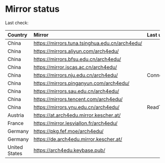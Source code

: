 <script src="./time.js"></script>
# Mirror status
Last check: <script type="text/javascript">localize(1667716096.0054438);</script>

|Country|Mirror|Last update|
|:------|:-----|:----------|
|China|https://mirrors.tuna.tsinghua.edu.cn/arch4edu/|<script type="text/javascript">localize(1667674070);</script>|
|China|https://mirrors.aliyun.com/arch4edu/|<script type="text/javascript">localize(1667633312);</script>|
|China|https://mirrors.bfsu.edu.cn/arch4edu/|<script type="text/javascript">localize(1667674070);</script>|
|China|https://mirror.iscas.ac.cn/arch4edu/|<script type="text/javascript">localize(1667674070);</script>|
|China|https://mirrors.nju.edu.cn/arch4edu/|ConnectTimeout|
|China|https://mirrors.pinganyun.com/arch4edu/|<script type="text/javascript">localize(1667674070);</script>|
|China|https://mirrors.sau.edu.cn/arch4edu/|<script type="text/javascript">localize(1650446957);</script>|
|China|https://mirrors.tencent.com/arch4edu/|<script type="text/javascript">localize(1667674070);</script>|
|China|https://mirrors.ynu.edu.cn/arch4edu/|ReadTimeout|
|Austria|https://at.arch4edu.mirror.kescher.at/|<script type="text/javascript">localize(1667674070);</script>|
|France|https://mirror.lesviallon.fr/arch4edu/|<script type="text/javascript">localize(1667674070);</script>|
|Germany|https://pkg.fef.moe/arch4edu/|<script type="text/javascript">localize(1667674070);</script>|
|Germany|https://de.arch4edu.mirror.kescher.at/|<script type="text/javascript">localize(1667674070);</script>|
|United States|https://arch4edu.keybase.pub/|<script type="text/javascript">localize(1667674070);</script>|

<script src="./tablefilter/tablefilter.js"></script>
<script src="./table.js"></script>